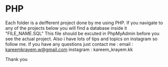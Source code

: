 # PHP

Each folder is a deifferent project done by me using PHP.
If you navigate to any of the projects below you will find a database inside it "FILE_NAME.SQL"
This file should be excuted in PhpMyAdmin before you see the actual project.
Also i have lots of tips and topics on instagram so follow me.
If you have any questions just contact me :
email : kareemkrayem.w@gmail.com
instagram : kareem_krayem.kk

Thank you 
